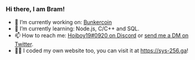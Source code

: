 ### Hi there, I am Bram!

- 🔭 I’m currently working on: [Bunkercoin](//github.com/bunkercoin-project/bunkercoin)
- 🌱 I’m currently learning: Node.js, C/C++ and SQL.
- 📫 How to reach me: [Hoiboy19#0920 on Discord](//discord.com/users/832540286923177994/) or [send me a DM on Twitter](//twitter.com/sys256wastaken).
- 👨‍💻 I coded my own website too, you can visit it at https://sys-256.ga!

